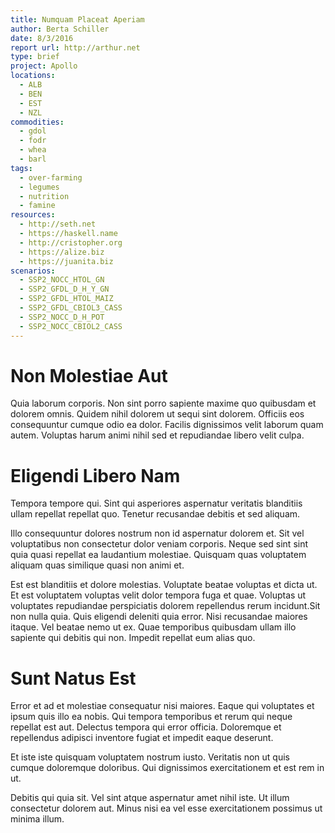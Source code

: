 ```yaml
---
title: Numquam Placeat Aperiam
author: Berta Schiller
date: 8/3/2016
report url: http://arthur.net
type: brief
project: Apollo
locations:
  - ALB
  - BEN
  - EST
  - NZL
commodities:
  - gdol
  - fodr
  - whea
  - barl
tags:
  - over-farming
  - legumes
  - nutrition
  - famine
resources:
  - http://seth.net
  - https://haskell.name
  - http://cristopher.org
  - https://alize.biz
  - https://juanita.biz
scenarios:
  - SSP2_NOCC_HTOL_GN
  - SSP2_GFDL_D_H_Y_GN
  - SSP2_GFDL_HTOL_MAIZ
  - SSP2_GFDL_CBIOL3_CASS
  - SSP2_NOCC_D_H_POT
  - SSP2_NOCC_CBIOL2_CASS
---
```

# Non Molestiae Aut
Quia laborum corporis. Non sint porro sapiente maxime quo quibusdam et dolorem omnis. Quidem nihil dolorem ut sequi sint dolorem. Officiis eos consequuntur cumque odio ea dolor. Facilis dignissimos velit laborum quam autem. Voluptas harum animi nihil sed et repudiandae libero velit culpa.

# Eligendi Libero Nam
Tempora tempore qui. Sint qui asperiores aspernatur veritatis blanditiis ullam repellat repellat quo. Tenetur recusandae debitis et sed aliquam.
 Illo consequuntur dolores nostrum non id aspernatur dolorem et. Sit vel voluptatibus non consectetur dolor veniam corporis. Neque sed sint sint quia quasi repellat ea laudantium molestiae. Quisquam quas voluptatem aliquam quas similique quasi non animi et.
 Est est blanditiis et dolore molestias. Voluptate beatae voluptas et dicta ut. Et est voluptatem voluptas velit dolor tempora fuga et quae. Voluptas ut voluptates repudiandae perspiciatis dolorem repellendus rerum incidunt.Sit non nulla quia. Quis eligendi deleniti quia error. Nisi recusandae maiores itaque. Vel beatae nemo ut ex. Quae temporibus quibusdam ullam illo sapiente qui debitis qui non. Impedit repellat eum alias quo.

# Sunt Natus Est
Error et ad et molestiae consequatur nisi maiores. Eaque qui voluptates et ipsum quis illo ea nobis. Qui tempora temporibus et rerum qui neque repellat est aut. Delectus tempora qui error officia. Doloremque et repellendus adipisci inventore fugiat et impedit eaque deserunt.
 Et iste iste quisquam voluptatem nostrum iusto. Veritatis non ut quis cumque doloremque doloribus. Qui dignissimos exercitationem et est rem in ut.
 Debitis qui quia sit. Vel sint atque aspernatur amet nihil iste. Ut illum consectetur dolorem aut. Minus nisi ea vel esse exercitationem possimus ut minima illum.

